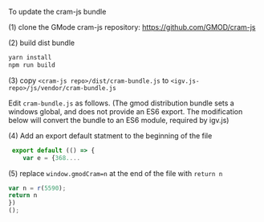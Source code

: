 To update the cram-js bundle

(1)  clone the GMode cram-js repository:  https://github.com/GMOD/cram-js

(2)  build dist bundle

```bash
yarn install
npm run build
```

(3) copy `<cram-js repo>/dist/cram-bundle.js`  to `<igv.js-repo>/js/vendor/cram-bundle.js`

Edit `cram-bundle.js` as follows. (The gmod distribution bundle sets a windows global, and does not provide an ES6
export.  The modification below will convert the bundle to an ES6 module, required by igv.js)

(4) Add an export default statment to the beginning of the file

```js
 export default (() => {
    var e = {368....
```

(5) replace ```window.gmodCram=n``` at the end of the file with ```return n```

```js
var n = r(5590);
return n
})
();
```



